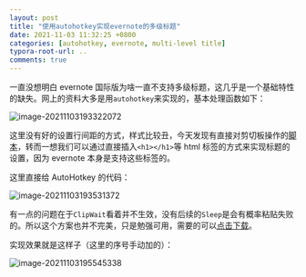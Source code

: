 ```yaml
---
layout: post
title: "使用autohotkey实现evernote的多级标题"
date: 2021-11-03 11:32:25 +0800
categories: [autohotkey, evernote, multi-level title]
typora-root-url: ..
comments: true
---
```


一直没想明白 evernote 国际版为啥一直不支持多级标题，这几乎是一个基础特性的缺失。网上的资料大多是用`autohotkey`来实现的，基本处理函数如下：

![image-20211103193322072](https://pic-1251468582.picsh.myqcloud.com/pic/2021/11/03/baca97.png)

这里没有好的设置行间距的方式，样式比较丑，今天发现有直接对剪切板操作的[脚本](https://www.autohotkey.com/boards/viewtopic.php?t=80706)，转而一想我们可以通过直接插入`<h1></h1>`等 html 标签的方式来实现标题的设置，因为 evernote 本身是支持这些标签的。

这里直接给 AutoHotkey 的代码：

![image-20211103193531372](https://pic-1251468582.picsh.myqcloud.com/pic/2021/11/03/2ac5a0.png)

有一点的问题在于`ClipWait`看着并不生效，没有后续的`Sleep`是会有概率粘贴失败的。所以这个方案也并不完美，只是勉强可用，需要的可以[点击下载](https://pic-1251468582.picsh.myqcloud.com/pic/2021/11/03/20dd72.ahk)。

实现效果就是这样子（这里的序号手动加的）：

![image-20211103195545338](https://pic-1251468582.picsh.myqcloud.com/pic/2021/11/03/f48336.png)
